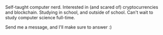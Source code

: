Self-taught computer nerd. Interested in (and scared of) cryptocurrencies and blockchain.
Studying in school, and outside of school. Can't wait to study computer science full-time.

Send me a message, and I'll make sure to answer :)
